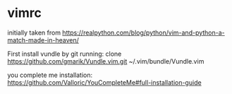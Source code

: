 # vimrc

initially taken from https://realpython.com/blog/python/vim-and-python-a-match-made-in-heaven/

First install vundle by git running:
clone https://github.com/gmarik/Vundle.vim.git ~/.vim/bundle/Vundle.vim

you complete me installation:
https://github.com/Valloric/YouCompleteMe#full-installation-guide
